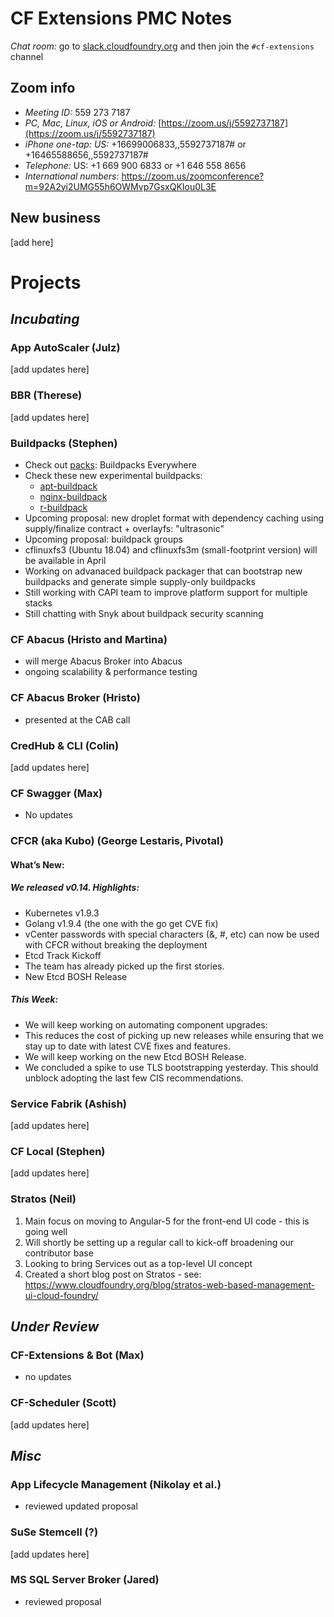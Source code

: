 # CF Extensions PMC Notes

*Chat room:* go to [slack.cloudfoundry.org](https://slack.cloudfoundry.org) and then join the `#cf-extensions` channel

## Zoom info

- *Meeting ID:* 559 273 7187
- *PC, Mac, Linux, iOS or Android:* [https://zoom.us/j/5592737187](https://zoom.us/j/5592737187)
- *iPhone one-tap: US:* +16699006833,,5592737187#  or +16465588656,,5592737187# 
- *Telephone:* US: +1 669 900 6833  or +1 646 558 8656 
- *International numbers:* https://zoom.us/zoomconference?m=92A2yi2UMG55h6OWMvp7GsxQKIou0L3E

## New business

[add here]

# Projects

## _Incubating_

### App AutoScaler (Julz)

[add updates here]

### BBR (Therese)

[add updates here]

### Buildpacks (Stephen)

* Check out [packs](https://github.com/sclevine/packs): Buildpacks Everywhere
* Check these new experimental buildpacks:
  - [apt-buildpack](https://github.com/cloudfoundry/apt-buildpack)
  - [nginx-buildpack](https://github.com/cloudfoundry/nginx-buildpack)
  - [r-buildpack](https://github.com/cloudfoundry/r-buildpack)
* Upcoming proposal: new droplet format with dependency caching using supply/finalize contract + overlayfs: "ultrasonic"
* Upcoming proposal: buildpack groups
* cflinuxfs3 (Ubuntu 18.04) and cflinuxfs3m (small-footprint version) will be available in April
* Working on advanaced buildpack packager that can bootstrap new buildpacks and generate simple supply-only buildpacks
* Still working with CAPI team to improve platform support for multiple stacks
* Still chatting with Snyk about buildpack security scanning

### CF Abacus (Hristo and Martina)

- will merge Abacus Broker into Abacus
- ongoing scalability & performance testing

### CF Abacus Broker (Hristo)

- presented at the CAB call

### CredHub & CLI (Colin)

[add updates here]

### CF Swagger (Max)

- No updates

### CFCR (aka Kubo) (George Lestaris, Pivotal)

#### What’s New:

##### We released v0.14. Highlights:
- Kubernetes v1.9.3
- Golang v1.9.4 (the one with the go get CVE fix)
- vCenter passwords with special characters (&, #, etc) can now be used with CFCR without breaking the deployment
- Etcd Track Kickoff
- The team has already picked up the first stories.
- New Etcd BOSH Release

##### This Week:

- We will keep working on automating component upgrades:
- This reduces the cost of picking up new releases while ensuring that we stay up to date with latest CVE fixes and features.
- We will keep working on the new Etcd BOSH Release.
- We concluded a spike to use TLS bootstrapping yesterday. This should unblock adopting the last few CIS recommendations.

### Service Fabrik (Ashish)

[add updates here]

### CF Local (Stephen)

[add updates here]

### Stratos (Neil)

1. Main focus on moving to Angular-5 for the front-end UI code - this is going well
2. Will shortly be setting up a regular call to kick-off broadening our contributor base
3. Looking to bring Services out as a top-level UI concept
4. Created a short blog post on Stratos - see: https://www.cloudfoundry.org/blog/stratos-web-based-management-ui-cloud-foundry/


## _Under Review_

### CF-Extensions & Bot (Max)

- no updates

### CF-Scheduler (Scott)

[add updates here]

## _Misc_

### App Lifecycle Management (Nikolay et al.)

- reviewed updated proposal

### SuSe Stemcell (?)

[add updates here]

### MS SQL Server Broker (Jared)

- reviewed proposal
